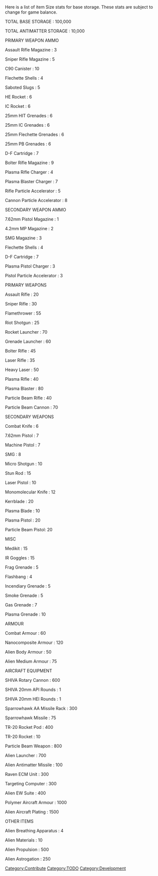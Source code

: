 Here is a list of item Size stats for base storage. These stats are
subject to change for game balance.

TOTAL BASE STORAGE : 100,000

TOTAL ANTIMATTER STORAGE : 10,000

PRIMARY WEAPON AMMO

Assault Rifle Magazine : 3

Sniper Rifle Magazine : 5

C90 Canister : 10

Flechette Shells : 4

Saboted Slugs : 5

HE Rocket : 6

IC Rocket : 6

25mm HIT Grenades : 6

25mm IC Grenades : 6

25mm Flechette Grenades : 6

25mm PB Grenades : 6

D-F Cartridge : 7

Bolter Rifle Magazine : 9

Plasma Rifle Charger : 4

Plasma Blaster Charger : 7

Rifle Particle Accelerator : 5

Cannon Particle Accelerator : 8

SECONDARY WEAPON AMMO

7.62mm Pistol Magazine : 1

4.2mm MP Magazine : 2

SMG Magazine : 3

Flechette Shells : 4

D-F Cartridge : 7

Plasma Pistol Charger : 3

Pistol Particle Accelerator : 3

PRIMARY WEAPONS

Assault Rifle : 20

Sniper Rifle : 30

Flamethrower : 55

Riot Shotgun : 25

Rocket Launcher : 70

Grenade Launcher : 60

Bolter Rifle : 45

Laser Rifle : 35

Heavy Laser : 50

Plasma Rifle : 40

Plasma Blaster : 80

Particle Beam Rifle : 40

Particle Beam Cannon : 70

SECONDARY WEAPONS

Combat Knife : 6

7.62mm Pistol : 7

Machine Pistol : 7

SMG : 8

Micro Shotgun : 10

Stun Rod : 15

Laser Pistol : 10

Monomolecular Knife : 12

Kerrblade : 20

Plasma Blade : 10

Plasma Pistol : 20

Particle Beam Pistol: 20

MISC

Medikit : 15

IR Goggles : 15

Frag Grenade : 5

Flashbang : 4

Incendiary Grenade : 5

Smoke Grenade : 5

Gas Grenade : 7

Plasma Grenade : 10

ARMOUR

Combat Armour : 60

Nanocomposite Armour : 120

Alien Body Armour : 50

Alien Medium Armour : 75

AIRCRAFT EQUIPMENT

SHIVA Rotary Cannon : 600

SHIVA 20mm API Rounds : 1

SHIVA 20mm HEI Rounds : 1

Sparrowhawk AA Missile Rack : 300

Sparrowhawk Missile : 75

TR-20 Rocket Pod : 400

TR-20 Rocket : 10

Particle Beam Weapon : 800

Alien Launcher : 700

Alien Antimatter Missile : 100

Raven ECM Unit : 300

Targeting Computer : 300

Alien EW Suite : 400

Polymer Aircraft Armour : 1000

Alien Aircraft Plating : 1500

OTHER ITEMS

Alien Breathing Apparatus : 4

Alien Materials : 10

Alien Propulsion : 500

Alien Astrogation : 250

[Category:Contribute](Category:Contribute "wikilink")
[Category:TODO](Category:TODO "wikilink")
[Category:Development](Category:Development "wikilink")